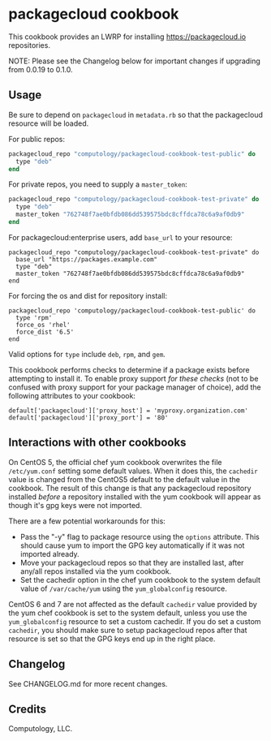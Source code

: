 # packagecloud cookbook

This cookbook provides an LWRP for installing https://packagecloud.io repositories.

NOTE: Please see the Changelog below for important changes if upgrading from 0.0.19 to 0.1.0.

## Usage

Be sure to depend on `packagecloud` in `metadata.rb` so that the packagecloud
resource will be loaded.

For public repos:

```ruby
packagecloud_repo "computology/packagecloud-cookbook-test-public" do
  type "deb"
end
```

For private repos, you need to supply a `master_token`:

```ruby
packagecloud_repo "computology/packagecloud-cookbook-test-private" do
  type "deb"
  master_token "762748f7ae0bfdb086dd539575bdc8cffdca78c6a9af0db9"
end
```

For packagecloud:enterprise users, add `base_url` to your resource:

```
packagecloud_repo "computology/packagecloud-cookbook-test-private" do
  base_url "https://packages.example.com"
  type "deb"
  master_token "762748f7ae0bfdb086dd539575bdc8cffdca78c6a9af0db9"
end
```

For forcing the os and dist for repository install:

```
packagecloud_repo 'computology/packagecloud-cookbook-test-public' do
  type 'rpm'
  force_os 'rhel'
  force_dist '6.5'
end
```

Valid options for `type` include `deb`, `rpm`, and `gem`.

This cookbook performs checks to determine if a package exists before attempting
to install it. To enable proxy support *for these checks* (not to be confused
with proxy support for your package manager of choice), add the following
attributes to your cookbook:

```
default['packagecloud']['proxy_host'] = 'myproxy.organization.com'
default['packagecloud']['proxy_port'] = '80'
```

## Interactions with other cookbooks

On CentOS 5, the official chef yum cookbook overwrites the file
`/etc/yum.conf` setting some default values. When it does this, the `cachedir`
value is changed from the CentOS5 default to the default value in the
cookbook. The result of this change is that any packagecloud repository
installed *before* a repository installed with the yum cookbook will appear as
though it's gpg keys were not imported.

There are a few potential workarounds for this:

- Pass the "-y" flag to package resource using the `options` attribute. This
  should cause yum to import the GPG key automatically if it was not imported
  already.
- Move your packagecloud repos so that they are installed last, after any/all
  repos installed via the yum cookbook.
- Set the cachedir option in the chef yum cookbook to the system default value
  of `/var/cache/yum` using the `yum_globalconfig` resource.

CentOS 6 and 7 are not affected as the default `cachedir` value provided by
the yum chef cookbook is set to the system default, unless you use the
`yum_globalconfig` resource to set a custom cachedir. If you do set a custom
`cachedir`, you should make sure to setup packagecloud repos after that
resource is set so that the GPG keys end up in the right place.

## Changelog

See CHANGELOG.md for more recent changes.

## Credits
Computology, LLC.
